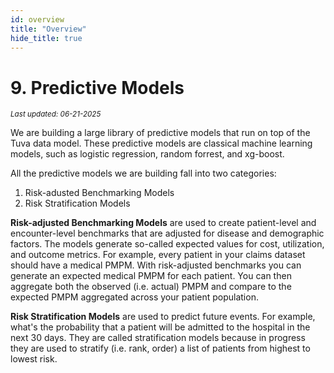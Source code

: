 ```yaml
---
id: overview
title: "Overview"
hide_title: true
---
```


# 9. Predictive Models
<div style={{ marginTop: "-2rem", marginBottom: "1.5rem" }}>
  <small><em>Last updated: 06-21-2025</em></small>
</div>

We are building a large library of predictive models that run on top of the Tuva data model.  These predictive models are classical machine learning models, such as logistic regression, random forrest, and xg-boost.  

All the predictive models we are building fall into two categories:

1. Risk-adusted Benchmarking Models
2. Risk Stratification Models

**Risk-adjusted Benchmarking Models** are used to create patient-level and encounter-level benchmarks that are adjusted for disease and demographic factors.  The models generate so-called expected values for cost, utilization, and outcome metrics.  For example, every patient in your claims dataset should have a medical PMPM.  With risk-adjusted benchmarks you can generate an expected medical PMPM for each patient.  You can then aggregate both the observed (i.e. actual) PMPM and compare to the expected PMPM aggregated across your patient population.

**Risk Stratification Models** are used to predict future events.  For example, what's the probability that a patient will be admitted to the hospital in the next 30 days.  They are called stratification models because in progress they are used to stratify (i.e. rank, order) a list of patients from highest to lowest risk.